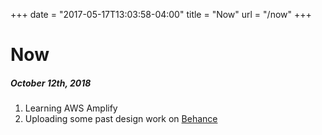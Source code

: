 +++
date = "2017-05-17T13:03:58-04:00"
title = "Now"
url = "/now"
+++

# Now

##### October 12th, 2018
 
1. Learning AWS Amplify
2. Uploading some past design work on <a href="https://www.behance.net/andrewtg">Behance</a>
